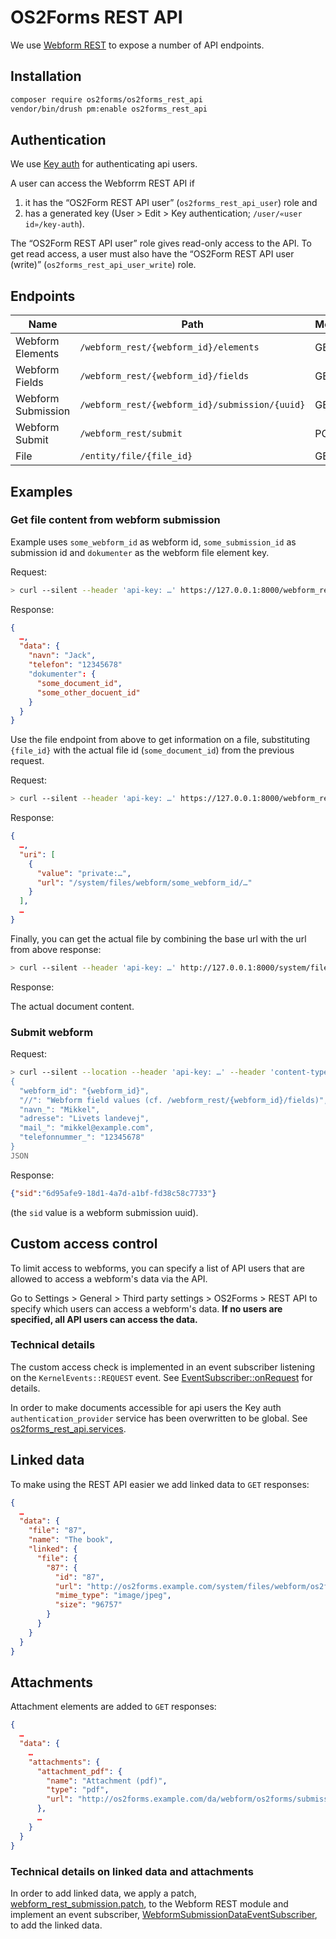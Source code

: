 # OS2Forms REST API

We use [Webform REST](https://www.drupal.org/project/webform_rest) to expose a
number of API endpoints.

## Installation

```sh
composer require os2forms/os2forms_rest_api
vendor/bin/drush pm:enable os2forms_rest_api
```

## Authentication

We use [Key auth](https://www.drupal.org/project/key_auth) for authenticating
api users.

A user can access the Webforrm REST API if

1. it has the “OS2Form REST API user” (`os2forms_rest_api_user`) role and
2. has a generated key (User > Edit > Key authentication; `/user/«user
   id»/key-auth`).

The “OS2Form REST API user” role gives read-only access to the API. To get read
access, a user must also have the “OS2Form REST API user (write)”
(`os2forms_rest_api_user_write`) role.

## Endpoints

| Name               | Path                                           | Methods |
|--------------------|------------------------------------------------|---------|
| Webform Elements   | `/webform_rest/{webform_id}/elements`          | GET     |
| Webform Fields     | `/webform_rest/{webform_id}/fields`            | GET     |
| Webform Submission | `/webform_rest/{webform_id}/submission/{uuid}` | GET     |
| Webform Submit     | `/webform_rest/submit`                         | POST    |
| File               | `/entity/file/{file_id}`                       | GET     |

## Examples

### Get file content from webform submission

Example uses `some_webform_id` as webform id, `some_submission_id` as submission
id and `dokumenter` as the webform file element key.

Request:

```sh
> curl --silent --header 'api-key: …' https://127.0.0.1:8000/webform_rest/some_webform_id/submission/some_submission_uuid
```

Response:

```json
{
  …,
  "data": {
    "navn": "Jack",
    "telefon": "12345678"
    "dokumenter": {
      "some_document_id",
      "some_other_docuent_id"
    }
  }
}
```

Use the file endpoint from above to get information on a file, substituting
`{file_id}` with the actual file id (`some_document_id`) from the previous
request.

Request:

```sh
> curl --silent --header 'api-key: …' https://127.0.0.1:8000/webform_rest/entity/file/some_document_id
```

Response:

```json
{
  …,
  "uri": [
    {
      "value": "private:…",
      "url": "/system/files/webform/some_webform_id/…"
    }
  ],
  …
}
```

Finally, you can get the actual file by combining the base url
with the url from above response:

```sh
> curl --silent --header 'api-key: …' http://127.0.0.1:8000/system/files/webform/some_webform_id/…
```

Response:

The actual document content.

### Submit webform

Request:

```sh
> curl --silent --location --header 'api-key: …' --header 'content-type: application/json' https://127.0.0.1:8000/webform_rest/submit --data @- <<'JSON'
{
  "webform_id": "{webform_id}",
  "//": "Webform field values (cf. /webform_rest/{webform_id}/fields)",
  "navn_": "Mikkel",
  "adresse": "Livets landevej",
  "mail_": "mikkel@example.com",
  "telefonnummer_": "12345678"
}
JSON
```

Response:

```json
{"sid":"6d95afe9-18d1-4a7d-a1bf-fd38c58c7733"}
```

(the `sid` value is a webform submission uuid).

## Custom access control

To limit access to webforms, you can specify a list of API users that are
allowed to access a webform's data via the API.

Go to Settings > General > Third party settings > OS2Forms > REST API to specify
which users can access a webform's data. **If no users are specified, all API
users can access the data.**

### Technical details

The custom access check is implemented in an event subscriber listening on the
`KernelEvents::REQUEST` event. See
[EventSubscriber::onRequest](src/EventSubscriber/EventSubscriber.php) for
details.

In order to make documents accessible for api users the Key auth
`authentication_provider` service has been overwritten to be global. See
[os2forms_rest_api.services](os2forms_rest_api.services.yml).

## Linked data

To make using the REST API easier we add linked data to `GET` responses:

```json
{
  …
  "data": {
    "file": "87",
    "name": "The book",
    "linked": {
      "file": {
        "87": {
          "id": "87",
          "url": "http://os2forms.example.com/system/files/webform/os2forms/1/cover.jpg",
          "mime_type": "image/jpeg",
          "size": "96757"
        }
      }
    }
  }
}
```

## Attachments

Attachment elements are added to `GET` responses:

```json
{
  …
  "data": {
    …
    "attachments": {
      "attachment_pdf": {
        "name": "Attachment (pdf)",
        "type": "pdf",
        "url": "http://os2forms.example.com/da/webform/os2forms/submissions/42/attachment/pdf/pdf.pdf"
      },
      …
    }
  }
}
```

### Technical details on linked data and attachments

In order to add linked data, we apply a patch,
[webform_rest_submission.patch](patches/webform_rest_submission.patch), to the
Webform REST module and implement an event subscriber,
[WebformSubmissionDataEventSubscriber](src/EventSubscriber/WebformSubmissionDataEventSubscriber.php),
to add the linked data.
